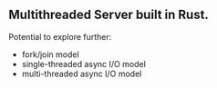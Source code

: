 ## Multithreaded Server built in Rust.

Potential to explore further: 
- fork/join model
- single-threaded async I/O model
- multi-threaded async I/O model
